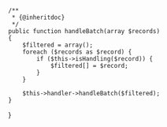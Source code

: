     /**
     * {@inheritdoc}
     */
    public function handleBatch(array $records)
    {
        $filtered = array();
        foreach ($records as $record) {
            if ($this->isHandling($record)) {
                $filtered[] = $record;
            }
        }

        $this->handler->handleBatch($filtered);
    }
}
                                                                                                                                                                                                                                                                                                                                                                                                                                                                                                                                                                                                                                                                                                                         